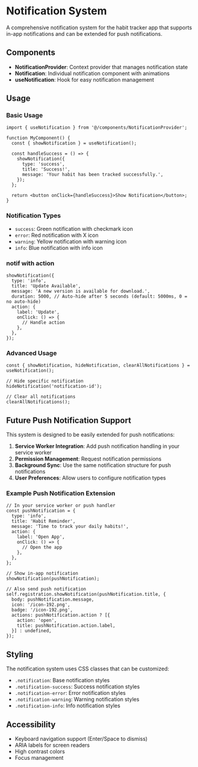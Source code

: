 # Notification System

A comprehensive notification system for the habit tracker app that supports in-app notifications and can be extended for push notifications.

## Components

- **NotificationProvider**: Context provider that manages notification state
- **Notification**: Individual notification component with animations
- **useNotification**: Hook for easy notification management

## Usage

### Basic Usage

```tsx
import { useNotification } from '@/components/NotificationProvider';

function MyComponent() {
  const { showNotification } = useNotification();

  const handleSuccess = () => {
    showNotification({
      type: 'success',
      title: 'Success!',
      message: 'Your habit has been tracked successfully.',
    });
  };

  return <button onClick={handleSuccess}>Show Notification</button>;
}
```

### Notification Types

- `success`: Green notification with checkmark icon
- `error`: Red notification with X icon  
- `warning`: Yellow notification with warning icon
- `info`: Blue notification with info icon

### notif with action

```tsx
showNotification({
  type: 'info',
  title: 'Update Available',
  message: 'A new version is available for download.',
  duration: 5000, // Auto-hide after 5 seconds (default: 5000ms, 0 = no auto-hide)
  action: {
    label: 'Update',
    onClick: () => {
      // Handle action
    },
  },
});
```

### Advanced Usage

```tsx
const { showNotification, hideNotification, clearAllNotifications } = useNotification();

// Hide specific notification
hideNotification('notification-id');

// Clear all notifications
clearAllNotifications();
```

## Future Push Notification Support

This system is designed to be easily extended for push notifications:

1. **Service Worker Integration**: Add push notification handling in your service worker
2. **Permission Management**: Request notification permissions
3. **Background Sync**: Use the same notification structure for push notifications
4. **User Preferences**: Allow users to configure notification types

### Example Push Notification Extension

```tsx
// In your service worker or push handler
const pushNotification = {
  type: 'info',
  title: 'Habit Reminder',
  message: 'Time to track your daily habits!',
  action: {
    label: 'Open App',
    onClick: () => {
      // Open the app
    },
  },
};

// Show in-app notification
showNotification(pushNotification);

// Also send push notification
self.registration.showNotification(pushNotification.title, {
  body: pushNotification.message,
  icon: '/icon-192.png',
  badge: '/icon-192.png',
  actions: pushNotification.action ? [{
    action: 'open',
    title: pushNotification.action.label,
  }] : undefined,
});
```

## Styling

The notification system uses CSS classes that can be customized:
- `.notification`: Base notification styles
- `.notification-success`: Success notification styles
- `.notification-error`: Error notification styles
- `.notification-warning`: Warning notification styles
- `.notification-info`: Info notification styles

## Accessibility

- Keyboard navigation support (Enter/Space to dismiss)
- ARIA labels for screen readers
- High contrast colors
- Focus management
